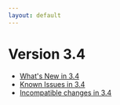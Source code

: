 ```yaml
---
layout: default
---
```

Version 3.4
===========

- [What's New in 3.4](NewFeatures34.md)
- [Known Issues in 3.4](KnownIssues34.md)
- [Incompatible changes in 3.4](UpgradingChanges34.md)
